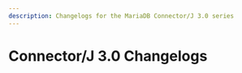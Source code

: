 ```yaml
---
description: Changelogs for the MariaDB Connector/J 3.0 series
---
```


# Connector/J 3.0 Changelogs

